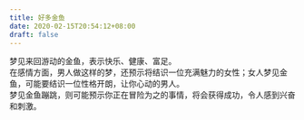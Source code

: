 ```yaml
---
title: 好多金鱼
date: 2020-02-15T20:54:12+08:00
draft: false
---
```


梦见来回游动的金鱼，表示快乐、健康、富足。<br>
在感情方面，男人做这样的梦，还预示将结识一位充满魅力的女性；女人梦见金鱼，可能要结识一位性格开朗，让你心动的男人。<br>
梦见金鱼蹦跳，则可能预示你正在冒险为之的事情，将会获得成功，令人感到兴奋和刺激。<br>
